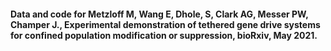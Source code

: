 #### Data and code for Metzloff M, Wang E, Dhole, S, Clark AG, Messer PW, Champer J., Experimental demonstration of tethered gene drive systems for confined population modification or suppression, bioRxiv, May 2021.
